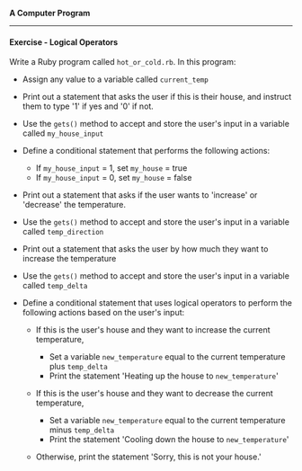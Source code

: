 **A Computer Program**

---

#### Exercise - Logical Operators

Write a Ruby program called `hot_or_cold.rb`. In this program:

* Assign any value to a variable called `current_temp`
* Print out a statement that asks the user if this is their house, and instruct them to type '1' if yes and '0' if not.
* Use the `gets()` method to accept and store the user's input in a variable called `my_house_input`
* Define a conditional statement that performs the following actions:
  * If `my_house_input` = 1, set `my_house` = true
  * If `my_house_input` = 0, set `my_house` = false

* Print out a statement that asks if the user wants to 'increase' or 'decrease' the temperature.
* Use the `gets()` method to accept and store the user's input in a variable called `temp_direction`

* Print out a statement that asks the user by how much they want to increase the temperature
* Use the `gets()` method to accept and store the user's input in a variable called `temp_delta`

* Define a conditional statement that uses logical operators to perform the following actions based on the user's input:

  * If this is the user's house and they want to increase the current temperature,
    * Set a variable `new_temperature` equal to the current temperature plus `temp_delta`
    * Print the statement 'Heating up the house to `new_temperature`'

  * If this is the user's house and they want to decrease the current temperature,
    * Set a variable `new_temperature` equal to the current temperature minus `temp_delta`
    * Print the statement 'Cooling down the house to `new_temperature`'

  * Otherwise, print the statement 'Sorry, this is not your house.'
